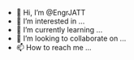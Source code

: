 - 👋 Hi, I’m @EngrJATT
- 👀 I’m interested in ...
- 🌱 I’m currently learning ...
- 💞️ I’m looking to collaborate on ...
- 📫 How to reach me ...

<!---
EngrJATT/EngrJATT is a ✨ special ✨ repository because its `README.md` (this file) appears on your GitHub profile.
You can click the Preview link to take a look at your changes.
--->
